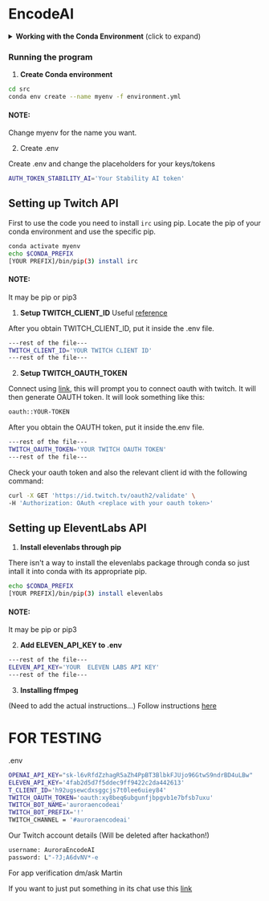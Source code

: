 # EncodeAI

<details>
<summary><b>Working with the Conda Environment</b> (click to expand)</summary>
<br>

## Setting Up the Conda Environment`

This project uses a conda environment to manage dependencies. To set up the environment on your local machine, follow these steps:

1. **Install Miniconda or Anaconda**:

   If you haven't already, install Miniconda or Anaconda on your machine. Visit [Miniconda](https://docs.conda.io/en/latest/miniconda.html) or [Anaconda](https://www.anaconda.com/products/individual) for installation instructions.

2. **Create the Environment**:

   Navigate to the project directory and run the following command to create a conda environment from the `environment.yml` file:

```bash
conda env --name myenv create -f environment.yml
```

3. **Activate the Environment**:

    Once the environment is created, you can activate it using:

```bash
conda activate myenv
```

Replace `myenv` with the name of the environment specified in the `environment.yml` file.

## Working with the Conda Environment

### Installing Additional Packages

If you need to install additional packages, make sure to activate the environment and use:

```bash
conda install package-name
```

Or, if the package is only available via pip (still check installation guide for the specific package):

```bash
pip install package-name
```

There may be other ways to install a package for example using `conda-forge`  ( `conda install package -c conda-forge` ) so always look for instructions online.

### Updating the Environment

If you've added new packages or made other changes to the environment that you want to share with the team, you can update the `environment.yml` file by running:

```bash
conda env export --from-history > environment.yml
```

**Note:** The yml file contains `prefix` field which relates to the path of the environment **locally**, conda however, doesn't care and besides manually deleting the line there doens't seem to be a way to avoid creating that line when exporting.

**Note:** Use the `--from-history` flag to only include packages you've explicitly installed, avoiding platform-specific packages in the environment file.

### Sharing Changes

After updating the `environment.yml` file, commit and push the changes to the GitHub repository so the team members can update their environments by running:

```bash
conda env update --file environment.yml --prune
```

The `--prune` option removes any dependencies that are no longer needed from the environment.

### Adding conda environment to JupyterLab

To make your conda environment visible to JupyterLab you need to add your environment by creating a kernel spec:

```bash
python -m ipykernel install --user --name YourEnvironmentName --display-name "Display Name"
```

### Running JupyterLab

1. Intall JupyterLab:

```bash
pip3 install jupyter
```

2. Navigate to the notebooks directory:

```bash
cd notebooks
```

3. Run JupyterLab

```bash
jupyter lab
```

</details>

### Running the program

1. **Create Conda environment**

```bash
cd src
conda env create --name myenv -f environment.yml
```

#### NOTE: 

Change myenv for the name you want.

2. Create .env

Create .env and change the placeholders for your keys/tokens

```bash
AUTH_TOKEN_STABILITY_AI='Your Stability AI token'
```


## Setting up Twitch API 

First to use the code you need to install `irc` using pip. Locate the pip of your conda environment and use the specific pip.

```bash
conda activate myenv
echo $CONDA_PREFIX
[YOUR PREFIX]/bin/pip(3) install irc
```
#### NOTE: 
It may be pip or pip3

1. **Setup TWITCH_CLIENT_ID**
Useful [reference](https://dev.twitch.tv/docs/authentication/register-app/)

After you obtain TWITCH_CLIENT_ID, put it inside the .env file.

```bash
---rest of the file---
TWITCH_CLIENT_ID='YOUR TWITCH CLIENT ID'
---rest of the file---
```

2. **Setup TWITCH_OAUTH_TOKEN**

Connect using [link](https://twitchapps.com/tmi/), this will prompt you to connect oauth with twitch. It will then generate OAUTH token. It will look something like this:

```bash
oauth::YOUR-TOKEN
```

After you obtain the OAUTH token, put it inside the.env file.

```bash
---rest of the file---
TWITCH_OAUTH_TOKEN='YOUR TWITCH OAUTH TOKEN'
---rest of the file---
```

Check your oauth token and also the relevant client id with the following command:

```bash
curl -X GET 'https://id.twitch.tv/oauth2/validate' \
-H 'Authorization: OAuth <replace with your oauth token>'
```

## Setting up EleventLabs API

1. **Install elevenlabs through pip**

There isn't a way to install the elevenlabs package through conda so just intall it into conda with its appropriate pip.

```bash
echo $CONDA_PREFIX
[YOUR PREFIX]/bin/pip(3) install elevenlabs
```

#### NOTE: 
It may be pip or pip3

2. **Add ELEVEN_API_KEY to .env**

```bash
---rest of the file---
ELEVEN_API_KEY='YOUR  ELEVEN LABS API KEY'
---rest of the file---
```

3. **Installing ffmpeg**

(Need to add the actual instructions...)
Follow instructions [here]()

# FOR TESTING

.env   
```bash
OPENAI_API_KEY="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"
ELEVEN_API_KEY='4fab2d5d7f5ddec9ff9422c2da442613'
T_CLIENT_ID='h92ugsewcdxsggcjs7t0lee6uiey84'
TWITCH_OAUTH_TOKEN='oauth:xy8beq6ubgunfjbpgvb1e7bfsb7uxu'
TWITCH_BOT_NAME='auroraencodeai'
TWITCH_BOT_PREFIX='!'
TWITCH_CHANNEL = '#auroraencodeai'
```

Our Twitch account details (Will be deleted after hackathon!)

```bash
username: AuroraEncodeAI
password: L"-?J;A6dvNV*-e
```

For app verification dm/ask Martin

If you want to just put something in its chat use this [link](https://www.twitch.tv/auroraencodeai)
